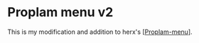 # Proplam menu v2
This is my modification and addition to herx's [[Proplam-menu](https://github.com/n0thhhing/Proplam-menu)].
